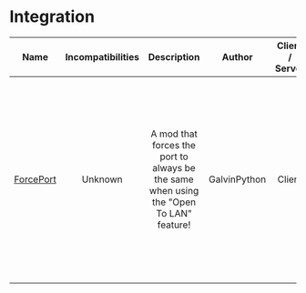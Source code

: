 
# Integration
| Name | Incompatibilities | Description | Author | Client / Server | Notes |
| --- | :---: | :---: | :---: | :---: | :---: |
| [ForcePort](https://modrinth.com/mod/forceport) | Unknown | A mod that forces the port to always be the same when using the "Open To LAN" feature! | GalvinPython | Client | Helpful if you want to host a server and port forward the port to open the server past the LAN. Modern versions for modern versions before 1.20.6 might need to change the JRE to Java 21. On older versions you have to edit the port in `Config/forceport.txt` but newer versions add the port selector to the Open to LAN GUI. |